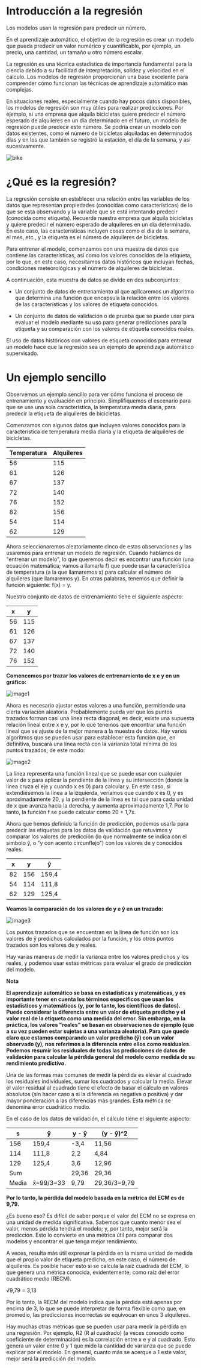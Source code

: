 # Introducción a la regresión

Los modelos usan la regresión para predecir un número.

En el aprendizaje automático, el objetivo de la regresión es crear un modelo que pueda predecir un valor numérico y cuantificable, por ejemplo, un precio, una cantidad, un tamaño u otro número escalar.

La regresión es una técnica estadística de importancia fundamental para la ciencia debido a su facilidad de interpretación, solidez y velocidad en el cálculo. Los modelos de regresión proporcionan una base excelente para comprender cómo funcionan las técnicas de aprendizaje automático más complejas.

En situaciones reales, especialmente cuando hay pocos datos disponibles, los modelos de regresión son muy útiles para realizar predicciones. Por ejemplo, si una empresa que alquila bicicletas quiere predecir el número esperado de alquileres en un día determinado en el futuro, un modelo de regresión puede predecir este número. Se podría crear un modelo con datos existentes, como el número de bicicletas alquiladas en determinados días y en los que también se registró la estación, el día de la semana, y así sucesivamente.

![bike](https://learn.microsoft.com/es-es/training/modules/train-evaluate-regression-models/media/cycle-rentals.png)

# ¿Qué es la regresión?

La regresión consiste en establecer una relación entre las variables de los datos que representan propiedades (conocidas como características) de lo que se está observando y la variable que se está intentando predecir (conocida como etiqueta). Recuerde nuestra empresa que alquila bicicletas y quiere predecir el número esperado de alquileres en un día determinado. En este caso, las características incluyen cosas como el día de la semana, el mes, etc., y la etiqueta es el número de alquileres de bicicletas.

Para entrenar el modelo, comenzamos con una muestra de datos que contiene las características, así como los valores conocidos de la etiqueta, por lo que, en este caso, necesitamos datos históricos que incluyan fechas, condiciones meteorológicas y el número de alquileres de bicicletas.

A continuación, esta muestra de datos se divide en dos subconjuntos:

* Un conjunto de datos de entrenamiento al que aplicaremos un algoritmo que determina una función que encapsula la relación entre los valores de las características y los valores de etiqueta conocidos.

* Un conjunto de datos de validación o de prueba que se puede usar para evaluar el modelo mediante su uso para generar predicciones para la etiqueta y su comparación con los valores de etiqueta conocidos reales.

El uso de datos históricos con valores de etiqueta conocidos para entrenar un modelo hace que la regresión sea un ejemplo de aprendizaje automático supervisado.

# Un ejemplo sencillo

Observemos un ejemplo sencillo para ver cómo funciona el proceso de entrenamiento y evaluación en principio. Simplifiquemos el escenario para que se use una sola característica, la temperatura media diaria, para predecir la etiqueta de alquileres de bicicletas.

Comenzamos con algunos datos que incluyen valores conocidos para la característica de temperatura media diaria y la etiqueta de alquileres de bicicletas.

| Temperatura | Alquileres |
|-------------|------------|
| 56          | 115        |
| 61          | 126        |
| 67          | 137        |
| 72          | 140        |
| 76          | 152        |
| 82          | 156        |
| 54          | 114        |
| 62          | 129        |

Ahora seleccionaremos aleatoriamente cinco de estas observaciones y las usaremos para entrenar un modelo de regresión. Cuando hablamos de "entrenar un modelo", lo que queremos decir es encontrar una función (una ecuación matemática; vamos a llamarla f) que puede usar la característica de temperatura (a la que llamaremos x) para calcular el número de alquileres (que llamaremos y). En otras palabras, tenemos que definir la función siguiente: f(x) = y.

Nuestro conjunto de datos de entrenamiento tiene el siguiente aspecto:

| x  | y   |
|----|-----|
| 56 | 115 |
| 61 | 126 |
| 67 | 137 |
| 72 | 140 |
| 76 | 152 |

**Comencemos por trazar los valores de entrenamiento de x e y en un gráfico:**

![image1](https://learn.microsoft.com/es-es/training/modules/train-evaluate-regression-models/media/training-plot.png)

Ahora es necesario ajustar estos valores a una función, permitiendo una cierta variación aleatoria. Probablemente pueda ver que los puntos trazados forman casi una línea recta diagonal; es decir, existe una supuesta relación lineal entre x e y, por lo que tenemos que encontrar una función lineal que se ajuste de la mejor manera a la muestra de datos. Hay varios algoritmos que se pueden usar para establecer esta función que, en definitiva, buscará una línea recta con la varianza total mínima de los puntos trazados, de este modo:

![image2](https://learn.microsoft.com/es-es/training/modules/train-evaluate-regression-models/media/regression-line.png)

La línea representa una función lineal que se puede usar con cualquier valor de x para aplicar la pendiente de la línea y su intersección (donde la línea cruza el eje y cuando x es 0) para calcular y. En este caso, si extendiésemos la línea a la izquierda, veríamos que cuando x es 0, y es aproximadamente 20, y la pendiente de la línea es tal que para cada unidad de x que avanza hacia la derecha, y aumenta aproximadamente 1,7. Por lo tanto, la función f se puede calcular como 20 + 1,7x.

Ahora que hemos definido la función de predicción, podemos usarla para predecir las etiquetas para los datos de validación que retuvimos y comparar los valores de predicción (lo que normalmente se indica con el símbolo ŷ, o "y con acento circunflejo") con los valores de y conocidos reales.

| x  | y  | ŷ    |
|----|----|------|
| 82 | 156| 159,4|
| 54 | 114| 111,8|
| 62 | 129| 125,4|

**Veamos la comparación de los valores de y e ŷ en un trazado:**

![image3](https://learn.microsoft.com/es-es/training/modules/train-evaluate-regression-models/media/validation-plot.png)

Los puntos trazados que se encuentran en la línea de función son los valores de ŷ predichos calculados por la función, y los otros puntos trazados son los valores de y reales.

Hay varias maneras de medir la varianza entre los valores predichos y los reales, y podemos usar estas métricas para evaluar el grado de predicción del modelo.

**Nota**

**El aprendizaje automático se basa en estadísticas y matemáticas, y es importante tener en cuenta los términos específicos que usan los estadísticos y matemáticos (y, por lo tanto, los científicos de datos). Puede considerar la diferencia entre un valor de etiqueta predicho y el valor real de la etiqueta como una medida del error. Sin embargo, en la práctica, los valores "reales" se basan en observaciones de ejemplo (que a su vez pueden estar sujetas a una varianza aleatoria). Para que quede claro que estamos comparando un valor predicho (ŷ) con un valor observado (y), nos referimos a la diferencia entre ellos como residuales. Podemos resumir los residuales de todas las predicciones de datos de validación para calcular la pérdida general del modelo como medida de su rendimiento predictivo.**

Una de las formas más comunes de medir la pérdida es elevar al cuadrado los residuales individuales, sumar los cuadrados y calcular la media. Elevar el valor residual al cuadrado tiene el efecto de basar el cálculo en valores absolutos (sin hacer caso a si la diferencia es negativa o positiva) y dar mayor ponderación a las diferencias más grandes. Esta métrica se denomina error cuadrático medio.

En el caso de los datos de validación, el cálculo tiene el siguiente aspecto:

| s   | ŷ    | y - ŷ | (y - ŷ)^2 |
|-----|------|-------|-----------|
| 156 | 159,4| -3,4  | 11,56     |
| 114 | 111,8|  2,2  | 4,84      |
| 129 | 125,4|  3,6  | 12,96     |
|Sum  |      | 29,36 | 29,36     |
|Media|x̄=99/3=33|9,79 | 29,36/3=9,79|


**Por lo tanto, la pérdida del modelo basada en la métrica del ECM es de 9,79.**

¿Es bueno eso? Es difícil de saber porque el valor del ECM no se expresa en una unidad de medida significativa. Sabemos que cuanto menor sea el valor, menos pérdida tendrá el modelo; y, por tanto, mejor será la predicción. Esto lo convierte en una métrica útil para comparar dos modelos y encontrar el que tenga mejor rendimiento.

A veces, resulta más útil expresar la pérdida en la misma unidad de medida que el propio valor de etiqueta predicho, en este caso, el número de alquileres. Es posible hacer esto si se calcula la raíz cuadrada del ECM, lo que genera una métrica conocida, evidentemente, como raíz del error cuadrático medio (RECM).

√9,79 = 3,13

Por lo tanto, la RECM del modelo indica que la pérdida está apenas por encima de 3, lo que se puede interpretar de forma flexible como que, en promedio, las predicciones incorrectas se equivocan en unos 3 alquileres.

Hay muchas otras métricas que se pueden usar para medir la pérdida en una regresión. Por ejemplo, R2 (R al cuadrado) (a veces conocido como coeficiente de determinación) es la correlación entre x e y al cuadrado. Esto genera un valor entre 0 y 1 que mide la cantidad de varianza que se puede explicar por el modelo. En general, cuanto más se acerque a 1 este valor, mejor será la predicción del modelo.